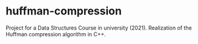 # huffman-compression
Project for a Data Structures Course in university (2021).
Realization of the Huffman compression algorithm in C++.
